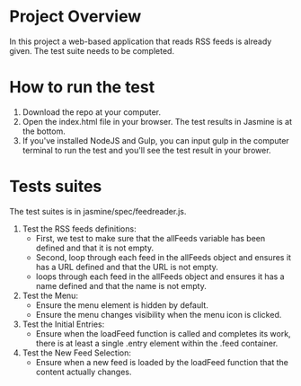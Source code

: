 # Project Overview

In this project a web-based application that reads RSS feeds is already given. The test suite needs to be completed.

# How to run the test

1. Download the repo at your computer.
2. Open the index.html file in your browser. The test results in Jasmine is at the bottom.
3. If you've installed NodeJS and Gulp, you can input gulp in the computer terminal to run the test and you'll see the test result in your brower.

# Tests suites
The test suites is in jasmine/spec/feedreader.js.

1. Test the RSS feeds definitions:
   - First, we test to make sure that the allFeeds variable has been defined and that it is not empty.
   - Second, loop through each feed in the allFeeds object and ensures it has a URL defined and that the URL is not empty.
   - loops through each feed in the allFeeds object and ensures it has a name defined and that the name is not empty.
2. Test the Menu:
   - Ensure the menu element is hidden by default.
   - Ensure the menu changes visibility when the menu icon is clicked.
3. Test the Initial Entries:
   - Ensure when the loadFeed function is called and completes its work, there is at least a single .entry element within the .feed container.
4. Test the New Feed Selection:
   - Ensure when a new feed is loaded by the loadFeed function that the content actually changes.
